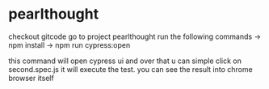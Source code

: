 # pearlthought

checkout gitcode
go to project pearlthought
run the following commands 
-> npm install 
-> npm run cypress:open

this command will open cypress ui and over that u can simple click on second.spec.js it will execute the test. 
you can see the result into chrome browser itself
 
